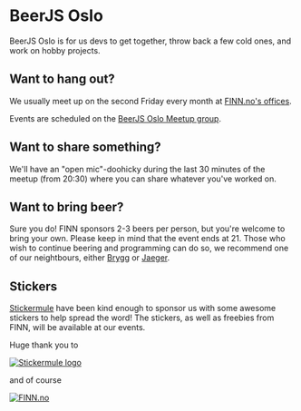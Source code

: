 # BeerJS Oslo

BeerJS Oslo is for us devs to get together, throw back a few cold ones, and work on hobby projects.

## Want to hang out?

We usually meet up on the second Friday every month at [FINN.no's offices][finn].

Events are scheduled on the [BeerJS Oslo Meetup group][meetup].

## Want to share something?

We'll have an "open mic"-doohicky during the last 30 minutes of the meetup (from 20:30) where you can share whatever you've worked on.

## Want to bring beer?

Sure you do! FINN sponsors 2-3 beers per person, but you're welcome to bring your own. Please keep in mind that the event ends at 21. Those who wish to continue beering and programming can do so, we recommend one of our neightbours, either [Brygg][brygg] or [Jaeger][jaeger].

## Stickers

[Stickermule][stickermule] have been kind enough to sponsor us with some awesome stickers to help spread the word! The stickers, as well as freebies from FINN, will be available at our events.

Huge thank you to

[![Stickermule logo][stickermule-logo]][stickermule]

and of course

[![FINN.no][pusefinn_img]][finn.no]


[finn]: https://goo.gl/maps/ijUVNCRVPzN2
[finn.no]: https://www.finn.no/
[pusefinn_img]: https://pbs.twimg.com/profile_images/818563147938336768/Wd7PFhdg_400x400.jpg
[meetup]: https://www.meetup.com/BeerJS-Oslo/
[brygg]: https://brygg.no/
[stickermule]: https://mule.to/beerjs
[stickermule-logo]: https://github.com/beerjs/meta/raw/master/assets/stickermule.png
[spotify]: https://goo.gl/RaLv59
[jaeger]: http://jaegeroslo.no/

